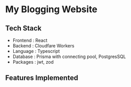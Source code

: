 # My Blogging Website

## Tech Stack
- Frontend : React
- Backend : Cloudfare Workers
- Language : Typescript
- Database : Prisma with connecting pool, PostgresSQL
- Packages : jwt, zod

## Features Implemented

<!-- ## Deploymenet URL -->